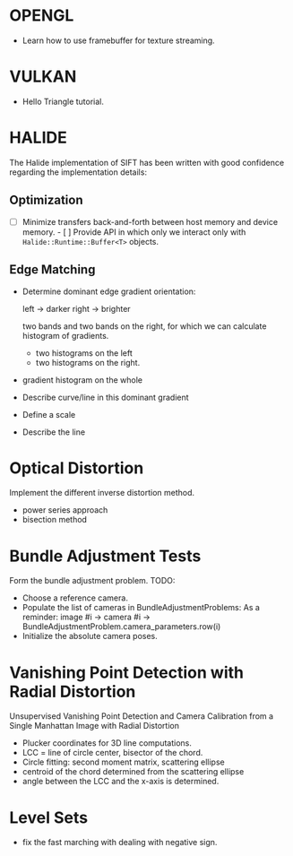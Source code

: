 OPENGL
======
- Learn how to use framebuffer for texture streaming.

VULKAN
======
- Hello Triangle tutorial.

HALIDE
======

The Halide implementation of SIFT has been written with good confidence regarding the
implementation details:

Optimization
------------
- [ ] Minimize transfers back-and-forth between host memory and device memory.
      - [ ] Provide API in which only we interact only with
            `Halide::Runtime::Buffer<T>` objects.

Edge Matching
-------------
- Determine dominant edge gradient orientation:

  left  -> darker
  right -> brighter

  two bands and two bands on the right, for which we can calculate histogram  of
  gradients.
  - two histograms on the left
  - two histograms on the right.

- gradient histogram on the whole 
- Describe curve/line in this dominant gradient
- Define a scale
- Describe the line 


Optical Distortion
==================
Implement the different inverse distortion method.
- power series approach
- bisection method

Bundle Adjustment Tests
=======================

Form the bundle adjustment problem.
TODO:
- Choose a reference camera.
- Populate the list of cameras in BundleAdjustmentProblems:
  As a reminder:
  image #i -> camera #i -> BundleAdjustmentProblem.camera_parameters.row(i)
- Initialize the absolute camera poses.

Vanishing Point Detection with Radial Distortion
================================================
Unsupervised Vanishing Point Detection and Camera Calibration from a Single
Manhattan Image with Radial Distortion

- Plucker coordinates for 3D line computations.
- LCC = line of circle center, bisector of the chord.
- Circle fitting: second moment matrix, scattering ellipse
- centroid of the chord determined from the scattering ellipse
- angle between the LCC and the x-axis is determined.

Level Sets
==========
- fix the fast marching with dealing with negative sign.
